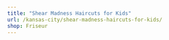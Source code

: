```yaml
---
title: "Shear Madness Haircuts for Kids"
url: /kansas-city/shear-madness-haircuts-for-kids/
shop: Friseur
---
```

